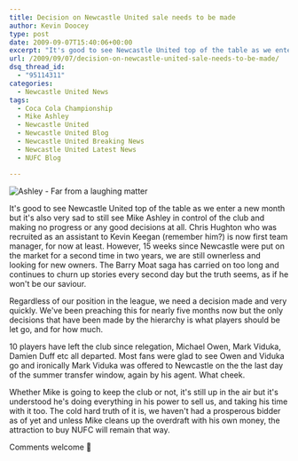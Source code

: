 ```yaml
---
title: Decision on Newcastle United sale needs to be made
author: Kevin Doocey
type: post
date: 2009-09-07T15:40:06+00:00
excerpt: "It's good to see Newcastle United top of the table as we enter a new month but it's also very sad to still .."
url: /2009/09/07/decision-on-newcastle-united-sale-needs-to-be-made/
dsq_thread_id:
  - "95114311"
categories:
  - Newcastle United News
tags:
  - Coca Cola Championship
  - Mike Ashley
  - Newcastle United
  - Newcastle United Blog
  - Newcastle United Breaking News
  - Newcastle United Latest News
  - NUFC Blog

---
```

![Ashley - Far from a laughing matter](https://static.guim.co.uk/sys-images/Football/Clubs/Club_Home/2009/8/18/1250597290170/Barry-Moat-Mike-Ashley-001.jpg)

It's good to see Newcastle United top of the table as we enter a new month but it's also very sad to still see Mike Ashley in control of the club and making no progress or any good decisions at all. Chris Hughton who was recruited as an assistant to Kevin Keegan (remember him?) is now first team manager, for now at least. However, 15 weeks since Newcastle were put on  the market for a second time in two years, we are still ownerless and looking for new owners. The Barry Moat saga has carried on too long and continues to churn up stories every second day but the truth seems, as if he won't be our saviour.

Regardless of our position in the league, we need a decision made and very quickly. We've been preaching this for nearly five months now but the only decisions that have been made by the hierarchy is what players should be let go, and for how much.

10 players have left the club since relegation, Michael Owen, Mark Viduka, Damien Duff etc all departed. Most fans were glad to see Owen and Viduka go and ironically Mark Viduka was offered to Newcastle on the the last day of the summer transfer window, again by his agent. What cheek.

Whether Mike is going to keep the club or not, it's still up in the air but it's understood he's doing everything in his power to sell us, and taking his time with it too. The cold hard truth of it is, we haven't had a prosperous bidder as of yet and unless Mike cleans up the overdraft with his own money, the attraction to buy NUFC will remain that way.

Comments welcome 🙂
